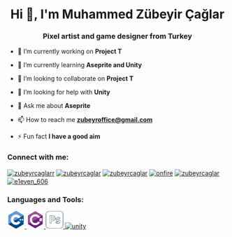 <h1 align="center">Hi 👋, I'm Muhammed Zübeyir Çağlar</h1>
<h3 align="center">Pixel artist and game designer from Turkey</h3>


- 🔭 I’m currently working on **Project T**

- 🌱 I’m currently learning **Aseprite and Unity**

- 👯 I’m looking to collaborate on **Project T**

- 🤝 I’m looking for help with **Unity**

- 💬 Ask me about **Aseprite**

- 📫 How to reach me **zubeyroffice@gmail.com**

- ⚡ Fun fact **I have a good aim**

<h3 align="left">Connect with me:</h3>
<p align="left">
<a href="https://dev.to/zubeyrcaglarr" target="blank"><img align="center" src="https://raw.githubusercontent.com/rahuldkjain/github-profile-readme-generator/master/src/images/icons/Social/devto.svg" alt="zubeyrcaglarr" height="30" width="40" /></a>
<a href="https://twitter.com/zubeyrcaglar" target="blank"><img align="center" src="https://raw.githubusercontent.com/rahuldkjain/github-profile-readme-generator/master/src/images/icons/Social/twitter.svg" alt="zubeyrcaglar" height="30" width="40" /></a>
<a href="https://linkedin.com/in/zubeyrcaglar" target="blank"><img align="center" src="https://raw.githubusercontent.com/rahuldkjain/github-profile-readme-generator/master/src/images/icons/Social/linked-in-alt.svg" alt="zubeyrcaglar" height="30" width="40" /></a>
<a href="https://stackoverflow.com/users/onfire" target="blank"><img align="center" src="https://raw.githubusercontent.com/rahuldkjain/github-profile-readme-generator/master/src/images/icons/Social/stack-overflow.svg" alt="onfire" height="30" width="40" /></a>
<a href="https://instagram.com/zubeyrcaglar" target="blank"><img align="center" src="https://raw.githubusercontent.com/rahuldkjain/github-profile-readme-generator/master/src/images/icons/Social/instagram.svg" alt="zubeyrcaglar" height="30" width="40" /></a>
<a href="https://www.youtube.com/c/e1even_606" target="blank"><img align="center" src="https://raw.githubusercontent.com/rahuldkjain/github-profile-readme-generator/master/src/images/icons/Social/youtube.svg" alt="e1even_606" height="30" width="40" /></a>
</p>

<h3 align="left">Languages and Tools:</h3>
<p align="left"> <a href="https://www.w3schools.com/cpp/" target="_blank" rel="noreferrer"> <img src="https://raw.githubusercontent.com/devicons/devicon/master/icons/cplusplus/cplusplus-original.svg" alt="cplusplus" width="40" height="40"/> </a> <a href="https://www.w3schools.com/cs/" target="_blank" rel="noreferrer"> <img src="https://raw.githubusercontent.com/devicons/devicon/master/icons/csharp/csharp-original.svg" alt="csharp" width="40" height="40"/> </a> <a href="https://www.photoshop.com/en" target="_blank" rel="noreferrer"> <img src="https://raw.githubusercontent.com/devicons/devicon/master/icons/photoshop/photoshop-line.svg" alt="photoshop" width="40" height="40"/> </a> <a href="https://unity.com/" target="_blank" rel="noreferrer"> <img src="https://www.vectorlogo.zone/logos/unity3d/unity3d-icon.svg" alt="unity" width="40" height="40"/> </a> </p>
